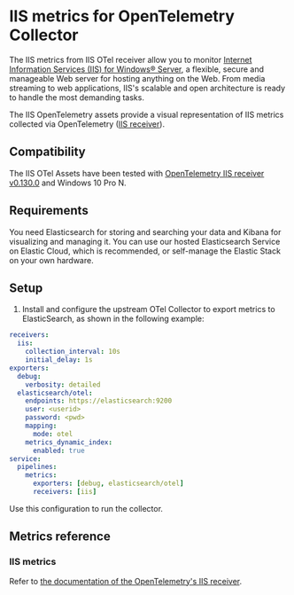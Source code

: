 # IIS metrics for OpenTelemetry Collector

The IIS metrics from IIS OTel receiver allow you to monitor [Internet Information Services (IIS) for Windows® Server](https://www.iis.net), a flexible, secure and manageable Web server for hosting anything on the Web. From media streaming to web applications, IIS's scalable and open architecture is ready to handle the most demanding tasks.

The IIS OpenTelemetry assets provide a visual representation of IIS metrics collected via OpenTelemetry ([IIS receiver](https://github.com/open-telemetry/opentelemetry-collector-contrib/tree/main/receiver/iisreceiver)).

## Compatibility

The IIS OTel Assets have been tested with [OpenTelemetry IIS receiver v0.130.0](https://github.com/open-telemetry/opentelemetry-collector-contrib/blob/v0.130.0/receiver/iisreceiver/README.md) and Windows 10 Pro N.

## Requirements

You need Elasticsearch for storing and searching your data and Kibana for visualizing and managing it.
You can use our hosted Elasticsearch Service on Elastic Cloud, which is recommended, or self-manage the Elastic Stack on your own hardware.

## Setup

1. Install and configure the upstream OTel Collector to export metrics to ElasticSearch, as shown in the following example:

```yaml
receivers:
  iis:
    collection_interval: 10s
    initial_delay: 1s
exporters:
  debug:
    verbosity: detailed
  elasticsearch/otel:
    endpoints: https://elasticsearch:9200
    user: <userid>
    password: <pwd>
    mapping:
      mode: otel
    metrics_dynamic_index:
      enabled: true
service:
  pipelines:
    metrics:
      exporters: [debug, elasticsearch/otel]
      receivers: [iis]
```

Use this configuration to run the collector.

## Metrics reference

### IIS metrics

Refer to [the documentation of the OpenTelemetry's IIS receiver](https://github.com/open-telemetry/opentelemetry-collector-contrib/blob/main/receiver/iisreceiver/documentation.md).
